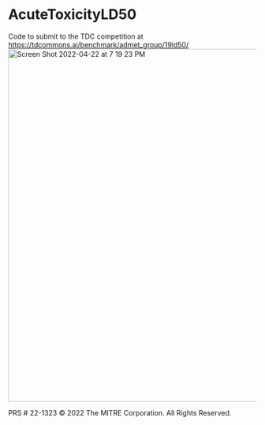 # AcuteToxicityLD50
Code to submit to the TDC competition at https://tdcommons.ai/benchmark/admet_group/19ld50/
<img width="716" alt="Screen Shot 2022-04-22 at 7 19 23 PM" src="https://user-images.githubusercontent.com/104235093/164862851-a256334e-a0ff-4726-93aa-054ab0657dc5.png">

PRS # 22-1323
© 2022 The MITRE Corporation. All Rights Reserved.
